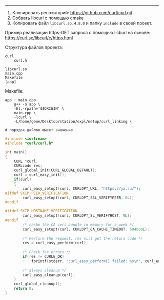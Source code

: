 ___

1. Клонировать репозиторий: https://github.com/curl/curl.git
2. Собрать libcurl с помощью cmake
3. Копировать файл `libcurl.so.4.8.0` и папку `include` в своей проект.

Пример реализации https-GET запроса с помощью licburl на основе: https://curl.se/libcurl/c/https.html

Структура файлов проекта:
```
curl
	curl.h
	...
libcurl.so
main.cpp
Makefile
[app]
```

Makefile:
```
app : main.cpp
	g++ -o app \
	-Wl,-rpath='$$ORIGIN' \
	main.cpp \
	-lcurl \
	-L/home/gene/Desktop/station/expl/netup/curl_linking \

# порядок файлов имеет значение
```

```cpp
#include <iostream>
#include "curl/curl.h"

int main()
{
	CURL *curl;
	CURLcode res;
	curl_global_init(CURL_GLOBAL_DEFAULT);
	curl = curl_easy_init();
	if(curl)
	{ 
		curl_easy_setopt(curl, CURLOPT_URL, "https://ya.ru/");
#ifdef SKIP_PEER_VERIFICATION
		curl_easy_setopt(curl, CURLOPT_SSL_VERIFYPEER, 0L);
#endif

#ifdef SKIP_HOSTNAME_VERIFICATION
		curl_easy_setopt(curl, CURLOPT_SL_VERIFYHOST, 0L);
#endif
		/* cache the CA cert bundle in memory for a week */	
		curl_easy_setopt(curl, CURLOPT_CA_CACHE_TIMEOUT, 604800L);
	
		/* Perform the request, res will get the return code */
		res = curl_easy_perform(curl);
	
		/* Check for errors */
		if(res != CURLE_OK)
			fprintf(stderr, "curl_easy_perform() failed: %s\n", curl_easy_strerror(res));
	
		/* always cleanup */
		curl_easy_cleanup(curl);
	}
	curl_global_cleanup();
	return 0;
}
```